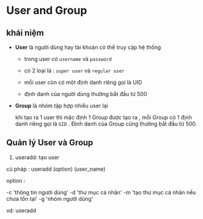 # User and Group

## khái niệm

- **User** là người dùng hay tài khoản có thể truy cập hệ thống 
	- trong user có `username` và `password`

	- có 2 loại là : `super user` và `regular user`

	- mỗi user còn có một định danh riêng gọi là UID

	- định danh của người dùng thường bắt đầu từ 500

- **Group** là nhóm tập hợp nhiều user lại 

	khi tạo ra 1 user thì mặc định 1 Group được tạo ra , mỗi Group có 1 định danh riêng gọi là `GID` . Định danh của Group cũng thường bắt đầu từ 500.

## Quản lý User và Group

1. useradd: tạo user 

cú pháp : useradd (option) (user_name)

option : 

 -c 'thông tin người dùng'
 -d 'thư mục cá nhân'
 -m 'tạo thư mục cá nhân nếu chưa tồn tại'
 -g 'nhóm người dùng'

vd: useradd 